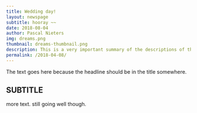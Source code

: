 ```yaml
---
title: Wedding day!
layout: newspage
subtitle: hooray ~~
date: 2018-08-04
author: Pascal Nieters
img: dreams.png
thumbnail: dreams-thumbnail.png
description: This is a very important summary of the descriptions of the event. I'm pretty sure journalists have a name for this.
permalink: /2018-04-08/
---
```


The text goes here because the headline should be in the title somewhere.

## SUBTITLE
more text. still going well though.